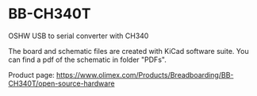 # BB-CH340T

OSHW USB to serial converter with CH340

The board and schematic files are created with KiCad software suite. You can find a pdf of the schematic in folder "PDFs".

Product page: https://www.olimex.com/Products/Breadboarding/BB-CH340T/open-source-hardware
